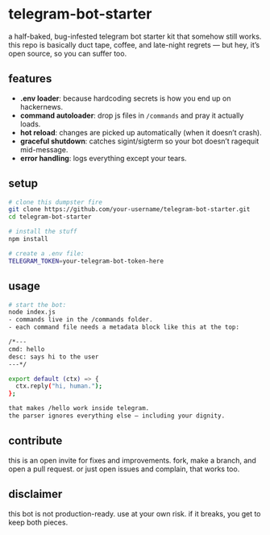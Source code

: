 # telegram-bot-starter

a half-baked, bug-infested telegram bot starter kit that somehow still works.  
this repo is basically duct tape, coffee, and late-night regrets — but hey, it’s open source, so you can suffer too.

##  features
- **.env loader**: because hardcoding secrets is how you end up on hackernews.
- **command autoloader**: drop js files in `/commands` and pray it actually loads.
- **hot reload**: changes are picked up automatically (when it doesn’t crash).
- **graceful shutdown**: catches sigint/sigterm so your bot doesn’t ragequit mid-message.
- **error handling**: logs everything except your tears.

##  setup

```bash
# clone this dumpster fire
git clone https://github.com/your-username/telegram-bot-starter.git
cd telegram-bot-starter

# install the stuff
npm install

# create a .env file:
TELEGRAM_TOKEN=your-telegram-bot-token-here
```

## usage
```bash
# start the bot:
node index.js
- commands live in the /commands folder.
- each command file needs a metadata block like this at the top:

/*---
cmd: hello
desc: says hi to the user
---*/

export default (ctx) => {
  ctx.reply("hi, human.");
};

that makes /hello work inside telegram.
the parser ignores everything else — including your dignity.
```

## contribute

this is an open invite for fixes and improvements.
fork, make a branch, and open a pull request. or just open issues and complain, that works too.

## disclaimer

this bot is not production-ready. use at your own risk.
if it breaks, you get to keep both pieces.
